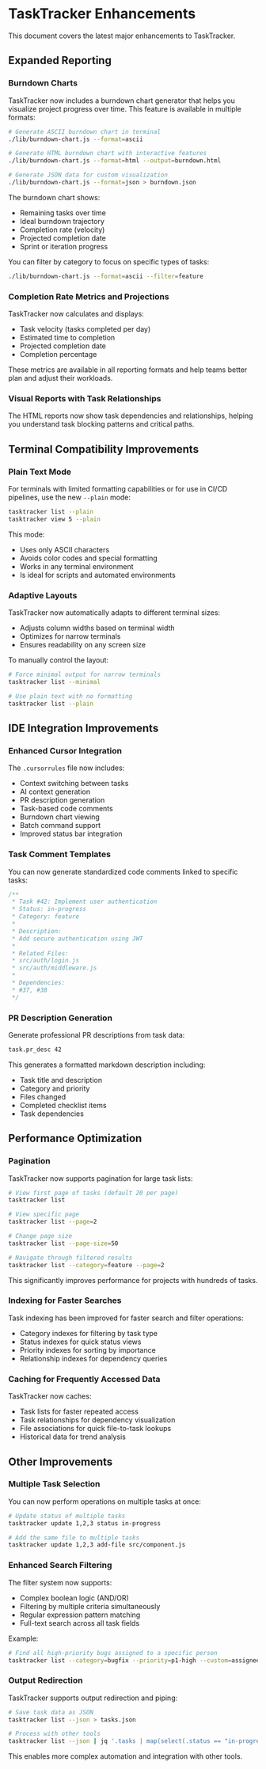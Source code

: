 # TaskTracker Enhancements

This document covers the latest major enhancements to TaskTracker.

## Expanded Reporting

### Burndown Charts

TaskTracker now includes a burndown chart generator that helps you visualize project progress over time. This feature is available in multiple formats:

```bash
# Generate ASCII burndown chart in terminal
./lib/burndown-chart.js --format=ascii

# Generate HTML burndown chart with interactive features
./lib/burndown-chart.js --format=html --output=burndown.html

# Generate JSON data for custom visualization
./lib/burndown-chart.js --format=json > burndown.json
```

The burndown chart shows:

- Remaining tasks over time
- Ideal burndown trajectory
- Completion rate (velocity)
- Projected completion date
- Sprint or iteration progress

You can filter by category to focus on specific types of tasks:

```bash
./lib/burndown-chart.js --format=ascii --filter=feature
```

### Completion Rate Metrics and Projections

TaskTracker now calculates and displays:

- Task velocity (tasks completed per day)
- Estimated time to completion
- Projected completion date
- Completion percentage

These metrics are available in all reporting formats and help teams better plan and adjust their workloads.

### Visual Reports with Task Relationships

The HTML reports now show task dependencies and relationships, helping you understand task blocking patterns and critical paths.

## Terminal Compatibility Improvements

### Plain Text Mode

For terminals with limited formatting capabilities or for use in CI/CD pipelines, use the new `--plain` mode:

```bash
tasktracker list --plain
tasktracker view 5 --plain
```

This mode:
- Uses only ASCII characters
- Avoids color codes and special formatting
- Works in any terminal environment
- Is ideal for scripts and automated environments

### Adaptive Layouts

TaskTracker now automatically adapts to different terminal sizes:

- Adjusts column widths based on terminal width
- Optimizes for narrow terminals
- Ensures readability on any screen size

To manually control the layout:

```bash
# Force minimal output for narrow terminals
tasktracker list --minimal

# Use plain text with no formatting
tasktracker list --plain
```

## IDE Integration Improvements

### Enhanced Cursor Integration

The `.cursorrules` file now includes:

- Context switching between tasks
- AI context generation
- PR description generation
- Task-based code comments
- Burndown chart viewing
- Batch command support
- Improved status bar integration

### Task Comment Templates

You can now generate standardized code comments linked to specific tasks:

```javascript
/**
 * Task #42: Implement user authentication
 * Status: in-progress
 * Category: feature
 * 
 * Description:
 * Add secure authentication using JWT
 * 
 * Related Files:
 * src/auth/login.js
 * src/auth/middleware.js
 * 
 * Dependencies:
 * #37, #38
 */
```

### PR Description Generation

Generate professional PR descriptions from task data:

```bash
task.pr_desc 42
```

This generates a formatted markdown description including:
- Task title and description
- Category and priority
- Files changed
- Completed checklist items
- Task dependencies

## Performance Optimization

### Pagination

TaskTracker now supports pagination for large task lists:

```bash
# View first page of tasks (default 20 per page)
tasktracker list

# View specific page
tasktracker list --page=2

# Change page size
tasktracker list --page-size=50

# Navigate through filtered results
tasktracker list --category=feature --page=2
```

This significantly improves performance for projects with hundreds of tasks.

### Indexing for Faster Searches

Task indexing has been improved for faster search and filter operations:

- Category indexes for filtering by task type 
- Status indexes for quick status views
- Priority indexes for sorting by importance
- Relationship indexes for dependency queries

### Caching for Frequently Accessed Data

TaskTracker now caches:

- Task lists for faster repeated access
- Task relationships for dependency visualization
- File associations for quick file-to-task lookups
- Historical data for trend analysis

## Other Improvements

### Multiple Task Selection

You can now perform operations on multiple tasks at once:

```bash
# Update status of multiple tasks
tasktracker update 1,2,3 status in-progress

# Add the same file to multiple tasks
tasktracker update 1,2,3 add-file src/component.js
```

### Enhanced Search Filtering

The filter system now supports:

- Complex boolean logic (AND/OR)
- Filtering by multiple criteria simultaneously
- Regular expression pattern matching
- Full-text search across all task fields

Example:

```bash
# Find all high-priority bugs assigned to a specific person
tasktracker list --category=bugfix --priority=p1-high --custom=assignee="Jane Doe"
```

### Output Redirection

TaskTracker supports output redirection and piping:

```bash
# Save task data as JSON
tasktracker list --json > tasks.json

# Process with other tools
tasktracker list --json | jq '.tasks | map(select(.status == "in-progress"))'
```

This enables more complex automation and integration with other tools. 
